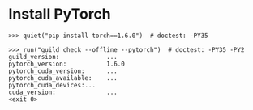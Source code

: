 # Install PyTorch

    >>> quiet("pip install torch==1.6.0")  # doctest: -PY35

    >>> run("guild check --offline --pytorch")  # doctest: -PY35 -PY2
    guild_version:             ...
    pytorch_version:           1.6.0
    pytorch_cuda_version:      ...
    pytorch_cuda_available:    ...
    pytorch_cuda_devices:...
    cuda_version:              ...
    <exit 0>
